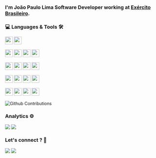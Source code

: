 
### I'm João Paulo Lima Software Developer working at [Exército Brasileiro](http://www.eb.mil.br).

### 💻 Languages & Tools 🛠

<p>
<img height="25" src="https://img.shields.io/badge/-Java-007396?style=flat-square&logo=java" />
<img height="25" src="https://img.shields.io/badge/-Spring-6DB33F?style=flat-square&logo=spring&logoColor=white" />
</p>

<p>
<img height="25" src="https://img.shields.io/badge/-HTML5-E34F26.svg?&style=flat-square&logo=html5&logoColor=white" />
<img height="25" src="https://img.shields.io/badge/-CSS3-1572B6.svg?&style=flat-square&logo=css3&logoColor=white" /> 
<img height="25" src="https://img.shields.io/badge/-Sass-CC6699?style=flat-square&logo=sass&logoColor=white" />
<img height="25" src="https://img.shields.io/badge/-Bootstrap-563D7C?style=flat-square&logo=bootstrap&logoColor=white" />
</p> 

<p>
<img height="25" src="https://img.shields.io/badge/-JavaScript-%23F7DF1E.svg?&style=flat-square&logo=javascript&logoColor=black"/>
<img height="25" src="https://img.shields.io/badge/-Typescript%20-%23007ACC.svg?&style=flat-square&logo=typescript&logoColor=white"/>
<img height="25" src="https://img.shields.io/badge/-React%20-%2320232a.svg?&style=flat-square&logo=react&logoColor=%2361DAFB"/>
<img height="25" src="https://img.shields.io/badge/N-NEXT.js-black?&style=flat-square"/>

</p>

<p>
<img height="25" src="https://img.shields.io/badge/-Postgresql-336791.svg?&style=flat-square&logo=postgresql&logoColor=white" />
<img height="25" src="https://img.shields.io/badge/-MySQL-4479A1.svg?&style=flat-square&logo=mysql&logoColor=white" />  
<img height="25" src="https://img.shields.io/badge/-MongoDB-47A248.svg?&style=flat-square&logo=MongoDB&logoColor=white" />
<img height="25" src="https://img.shields.io/badge/-Oracle-F80000.svg?&style=flat-square&logo=Oracle&logoColor=white" />
</p> 

<p>  
<img height="25" src="https://img.shields.io/badge/-IntelliJ-black?style=flat-square&logo=intellij-idea&logoColor=white" /> 
<img height="25" src="https://img.shields.io/badge/-VSCode-007ACC?style=flat-square&logo=visual-studio-code&logoColor=white" />
<img height="25" src="https://img.shields.io/badge/-Heroku-534292?style=flat-square&logo=heroku&logoColor=white" />
<img height="25" src="https://img.shields.io/badge/-Docker-2496ED?style=flat-square&logo=docker&logoColor=white" />
</p>

![Github Contributions](https://github-readme-streak-stats.herokuapp.com/?user=joaopaulu)

### Analytics ⚙️
<p>
  <img src = "https://github-readme-stats.vercel.app/api?username=joaopaulu&show_icons=true&line_height=27">
  <img src = "https://github-readme-stats.vercel.app/api/top-langs/?username=joaopaulu&hide=ruby,css,html,scss">
</p>

### Let's connect ? 🤝

<a href="https://www.linkedin.com/in/joaopaulu/" target="_blank"><img src="https://img.shields.io/badge/-joaopaulu-0077B5?style=flat&logo=Linkedin&logoColor=white"/></a>
<a href="mailto:jptick@gmail.com"><img src="https://img.shields.io/badge/-jptick@gmail.com-D14836?style=flat&logo=Gmail&logoColor=white"/></a>


